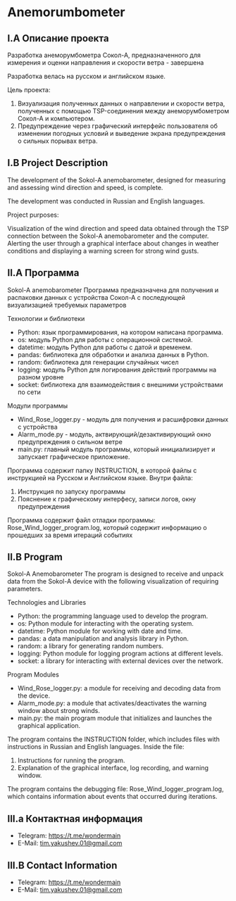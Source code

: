 # Anemorumbometer
## I.А Описание проекта
Разработка анеморумбометра Сокол-А, предназначенного для измерения и оценки направления и скорости ветра - завершена

Разработка велась на русском и английском языке.

Цель проекта:

1. Визуализация полученных данных о направлении и скорости ветра, полученных с помощью TSP-соединения между анеморумбометром Сокол-А и компьютером.
2. Предупреждение через графический интерфейс пользователя об изменении погодных условий и выведение экрана предупреждения о сильных порывах ветра.

## I.B Project Description
The development of the Sokol-A anemobarometer, designed for measuring and assessing wind direction and speed, is complete.

The development was conducted in Russian and English languages.

Project purposes:

Visualization of the wind direction and speed data obtained through the TSP connection between the Sokol-A anemobarometer and the computer.
Alerting the user through a graphical interface about changes in weather conditions and displaying a warning screen for strong wind gusts.



## II.А Программа

Sokol-A anemobarometer
Программа предназначена для получения и распаковки данных с устройства Сокол-А с последующей визуализацией требуемых параметров

Технологии и библиотеки
- Python: язык программирования, на котором написана программа.
- os: модуль Python для работы с операционной системой.
- datetime: модуль Python для работы с датой и временем.
- pandas: библиотека для обработки и анализа данных в Python.
- random: библиотека для генерации случайных чисел
- logging: модуль Python для логирования действий программы на разном уровне
- socket: библиотека для взаимодействия с внешними устройствами по сети

Модули программы
- Wind_Rose_logger.py - модуль для получения и расшифровки данных с устройства
- Alarm_mode.py - модуль, актвирующий/дезактивирующий окно предупреждения о сильном ветре
- main.py: главный модуль программы, который инициализирует и запускает графическое приложение.

Программа содержит папку INSTRUCTION, в которой файлы с инструкцией на Русском и Английском языке.
Внутри файла:
1. Инструкция по запуску программы
2. Пояснение к графическому интерфесу, записи логов, окну предупреждения

Программа содержит файл отладки программы: Rose_Wind_logger_program.log, который содержит информацию о прошедших за время итераций событиях



## II.B Program

Sokol-A Anemobarometer
The program is designed to receive and unpack data from the Sokol-A device with the following visualization of requiring parameters.

Technologies and Libraries
- Python: the programming language used to develop the program.
- os: Python module for interacting with the operating system.
- datetime: Python module for working with date and time.
- pandas: a data manipulation and analysis library in Python.
- random: a library for generating random numbers.
- logging: Python module for logging program actions at different levels.
- socket: a library for interacting with external devices over the network.

Program Modules
- Wind_Rose_logger.py: a module for receiving and decoding data from the device.
- Alarm_mode.py: a module that activates/deactivates the warning window about strong winds.
- main.py: the main program module that initializes and launches the graphical application.

The program contains the INSTRUCTION folder, which includes files with instructions in Russian and English languages.
Inside the file:
1. Instructions for running the program.
2. Explanation of the graphical interface, log recording, and warning window.

The program contains the debugging file: Rose_Wind_logger_program.log, which contains information about events that occurred during iterations.



## III.a Контактная информация
- Telegram: https://t.me/wondermain
- E-Mail: tim.yakushev.01@gmail.com

## III.B Contact Information
- Telegram: https://t.me/wondermain
- E-Mail: tim.yakushev.01@gmail.com